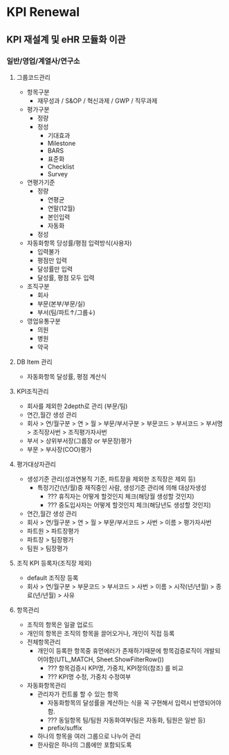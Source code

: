 KPI Renewal
==============================
KPI 재설계 및 eHR 모듈화 이관
------------------------------
### 일반/영업/계열사/연구소

1. 그룹코드관리
    * 항목구분
        + 재무성과 / S&OP / 혁신과제 / GWP / 직무과제
    * 평가구분
        + 정량
        + 정성
            + 기대효과
            + Milestone
            + BARS
            + 표준화
            + Checklist
            + Survey
    * 연평가기준
        + 정량
            + 연평균
            + 연말(12월)
            + 본인입력
            + 자동화
        + 정성
    * 자동화항목 당성률/평점 입력방식(사용자)
        + 입력불가
        + 평점만 입력
        + 달성률만 입력
        + 달성률, 평점 모두 입력
    * 조직구분
        + 회사
        + 부문(본부/부문/실)
        + 부서(팀/파트↑/그룹↓)
    * 영업유통구분
        + 의원
        + 병원
        + 약국

2. DB Item 관리
    * 자동화항목 달성률, 평점 계산식

3. KPI조직관리
    * 회사를 제외한 2depth로 관리 (부문/팀)
    * 연간,월간 생성 관리
    * 회사 > 연/월구분 > 연 > 월 > 부문/부서구분 > 부문코드 > 부서코드 > 부서명 > 조직장사번 > 조직평가자사번
    * 부서 > 상위부서장(그룹장 or 부문장)평가
    * 부문 > 부사장(COO)평가

4. 평가대상자관리
    * 생성기준 관리(성과연봉직 기준, 파트장을 제외한 조직장은 제외 등)
        + 특정기간(년/월)중 재직중인 사람, 생성기준 관리에 의해 대상자생성
            - ??? 휴직자는 어떻게 할것인지 체크(해당월 생성할 것인지)
            - ??? 중도입사자는 어떻게 할것인지 체크(해당년도 생성할 것인지)
    * 연간,월간 생성 관리
    * 회사 > 연/월구분 > 연 > 월 > 부문/부서코드 > 사번 > 이름 > 평가자사번
    * 파트원 > 파트장평가
    * 파트장 > 팀장평가
    * 팀원 > 팀장평가
    
5. 조직 KPI 등록자(조직장 제외)
    * default 조직장 등록
    * 회사 > 연/월구분 > 부문코드 > 부서코드 > 사번 > 이름 > 시작(년/년월) > 종료(년/년월) > 사유

6. 항목관리
    * 조직의 항목은 일괄 업로드
    * 개인의 항목은 조직의 항목을 끌어오거나, 개인이 직접 등록
    * 전체항목관리
        + 개인이 등록한 항목중 휴먼에러가 존재하기때문에 항목검증로직이 개발되어야함(UTL_MATCH, Sheet.ShowFilterRow())
            - ??? 항목검증시 KPI명, 가중치, KPI정의(참조) 를 비교
            - ??? KPI명 수정, 가중치 수정여부
    * 자동화항목관리
        + 관리자가 컨트롤 할 수 있는 항목
            - 자동화항목의 달성률을 계산하는 식을 꼭 구현해서 입력시 반영되어야 함.
            - ??? 동일항목 팀/팀원 자동화여부(팀은 자동화, 팀원은 일반 등)
            - prefix/suffix
        + 하나의 항목을 여러 그룹으로 나누어 관리
        + 한사람은 하나의 그룹에만 포함되도록
